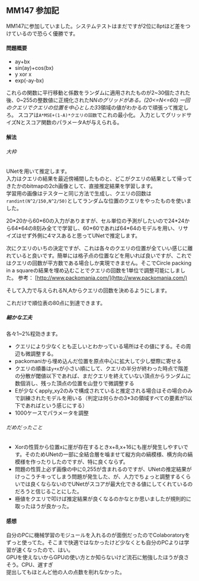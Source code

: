 ## MM147 参加記

MM147に参加していました。システムテストはまだですが2位に8ptほど差をつけているので恐らく優勝です。


#### 問題概要
- ay+bx
- sin(ay)+cos(bx)
- y xor x
- exp(-ay-bx)

これらの関数に平行移動と係数をランダムに適用されたものが2~30個たされた後、0~255の整数値に正規化されたN*Nのグリッドがある。(20<=N<=60)
一回のクエリでクエリの位置を中心とした3*3領域の値がわかるので頑張って推定しろ。
スコアは`A*MSE+(1-A)*クエリの回数`でこれの最小化。
入力としてグリッドサイズNとスコア関数のパラメータAが与えられる。


#### 解法
###### 大枠
UNetを用いて推定します。  
入力はクエリの結果を最近傍補間したものと、どこがクエリの結果として帰ってきたかのbitmapの2ch画像として、直接推定結果を学習します。  
学習用の画像はテスターと同じ方法で生成し、クエリの回数は`randint(N^2/150,N^2/50)`としてランダムな位置のクエリをやったものを使いました。

20\*20から60\*60の入力がありますが、セル単位の予測がしたいので24\*24から64\*64の8刻み全てで学習し、60\*60であれば64\*64のモデルを用い、リサイズはせず外側に4マスあると思ってUNetで推定します。


次にクエリのいちの決定ですが、これは各々のクエリの位置が全ていい感じに離れていると良いです。簡単には格子点の位置などを用いれば良いですが、これではクエリの回数が平方数である場合しか実現できません。そこでCircle packing in a squareの結果を埋め込むことでクエリの回数を1単位で調整可能にしました。
参考： [http://www.packomania.com/](http://www.packomania.com/)

そして入力で与えられるN,Aからクエリの回数を決めるようにします。

これだけで順位表の80点に到達できます。

##### 細かな工夫
各々1~2%程効きます。

- クエリにより少なくとも正しいとわかっている場所はその値にする。その周辺も微調整する。
- packomaniから埋め込んだ位置を原点中心に拡大して少し壁際に寄せる
- クエリの順番は`y+x`が小さい順にして、クエリの半分が終わった時点で階差の分散が閾値以下であれば、まだクエリを終えていない頂点からランダムに数個消し、残った頂点の位置を山登りで微調整する
- Eが少なくapply_xy2のみで構成されていると推定される場合はその場合のみで訓練されたモデルを用いる（判定は何らかの3*3の領域すべての要素が1以下であればという感じにする）
- 1000ケースでパラメータを調整


###### だめだったこと
- Xorの性質から位置xに崖が存在するときx+8,x+16にも崖が発生しやすいです。そのためUNetの一部に全結合層を噛ませて縦方向の縞模様、横方向の縞模様を作ったりしたのですが、特に良くならず。
- 問題の性質上必ず画像の中に0,255が含まれるのですが、UNetの推定結果がけっこうチキってしまう問題が発生した、が、人力でちょっと調整するくらいでは良くならないのでUNetがスコアが最大化できる値にしてくれているのだろうと信じることにした。
- 極値をクエリで叩けば推定結果が良くなるのかなとか思いましたが規則的に取ったほうが良かった。

#### 感想
自分のPCに機械学習のモジュールを入れるのが面倒だったのでColaboratoryをずっと使ってた。そこまで快適ではなかったけど少なくとも自分のPCよりは学習が速くなったので、はい。  
GPUを使えないからGPUの使い方とか知らないけど流石に勉強したほうが良さそう。CPU、遅すぎ  
提出してもほとんど他の人の点数を削れなかった。
